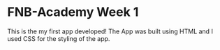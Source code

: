 # FNB-Academy Week 1
This is the my first app developed!
The App was built using HTML and I used CSS for the styling of the app. 


